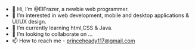- 👋 Hi, I’m @ElFrazer, a newbie web programmer.
- 👀 I’m interested in web development, mobile and desktop applications & UI/UX design.
- 🌱 I’m currently learning html,CSS & Java.
- 💞️ I’m looking to collaborate on ...
- 📫 How to reach me - princeheady117@gmail.com

<!---
ElFrazer/ElFrazer is a ✨ special ✨ repository because its `README.md` (this file) appears on your GitHub profile.
You can click the Preview link to take a look at your changes.
--->
